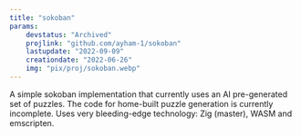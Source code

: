```yaml
---
title: "sokoban"
params:
    devstatus: "Archived"
    projlink: "github.com/ayham-1/sokoban"
    lastupdate: "2022-09-09"
    creationdate: "2022-06-26"
    img: "pix/proj/sokoban.webp"
---
```


A simple sokoban implementation that currently uses an AI pre-generated set of puzzles. The code for home-built puzzle generation is currently incomplete.  Uses very bleeding-edge technology: Zig (master), WASM and emscripten.
